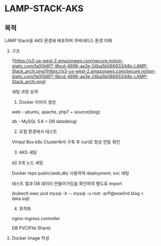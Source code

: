 # LAMP-STACK-AKS

## 목적
LAMP Stack을 AKS 환경에 배포하며 쿠버네티스 환경 이해

1. 구조

    ![https://s3-us-west-2.amazonaws.com/secure.notion-static.com/fa00b6f7-9bcd-4896-aa3e-24ba5b066933/k8s-LAMP-Stack_archi.png](https://s3-us-west-2.amazonaws.com/secure.notion-static.com/fa00b6f7-9bcd-4896-aa3e-24ba5b066933/k8s-LAMP-Stack_archi.png)

    세팅 과정 요약

    1) Docker 이미지 생성

    web - ubuntu, apache, php7 + source(blog)

    db - MySQL 5.6 + DB data(blog)

    2) 로컬 환경에서 테스트

    Virtaul Box k8s Cluster에서 구축 후 curl로 정상 연동 확인

    3) AKS 세팅

    d2 3개 노드 세팅

    Docker repo public(web,db) 사용하여 deployment, svc 세팅

    테스트 결과 DB 데이터 안들어가있음 확인하여 별도로 import

    (kubectl exec pod mysql -it -- mysql -u root -prP@ssw0rd blog < data.sql)

    4) 최적화

    nginx-ingress controller

    DB PVC(File Share)

2. Docker Image 작성

    
